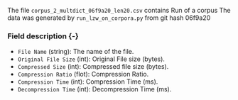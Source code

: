 The file `corpus_2_multdict_06f9a20_len20.csv` contains Run of a corpus
The data was generated by `run_lzw_on_corpora.py` from git hash 06f9a20


### Field description {-}

  * `File Name` (string): The name of the file.
  * `Original File Size` (int): Original File size (bytes).
  * `Compressed Size` (int): Compressed file size (bytes).
  * `Compression Ratio` (flot): Compression Ratio.
  * `Compression Time` (int): Compression Time (ms).
  * `Decompression Time` (int): Decompression Time (ms).
